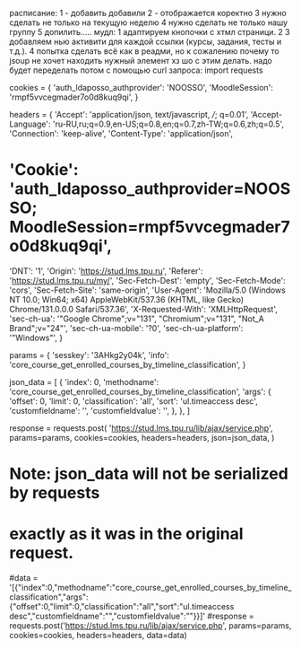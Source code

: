 
расписание:
1 - добавить добавили
2 - отображается коректно
3 нужно сделать не только на текущую неделю
4 нужно сделать не только нашу группу
5 допилить.....
мудл:
1 адаптируем кнопочки с хтмл страници.
2 
3 добавляем нью активити для каждой ссылки (курсы, задания, тесты и т.д.).
4 попытка сделать всё как в реадми, но к сожалению почему то jsoup не хочет находить нужный элемент хз шо с этим делать. надо будет переделать потом с помощью curl запроса:
import requests

cookies = {
'auth_ldaposso_authprovider': 'NOOSSO',
'MoodleSession': 'rmpf5vvcegmader7o0d8kuq9qi',
}

headers = {
'Accept': 'application/json, text/javascript, */*; q=0.01',
'Accept-Language': 'ru-RU,ru;q=0.9,en-US;q=0.8,en;q=0.7,zh-TW;q=0.6,zh;q=0.5',
'Connection': 'keep-alive',
'Content-Type': 'application/json',
# 'Cookie': 'auth_ldaposso_authprovider=NOOSSO; MoodleSession=rmpf5vvcegmader7o0d8kuq9qi',
'DNT': '1',
'Origin': 'https://stud.lms.tpu.ru',
'Referer': 'https://stud.lms.tpu.ru/my/',
'Sec-Fetch-Dest': 'empty',
'Sec-Fetch-Mode': 'cors',
'Sec-Fetch-Site': 'same-origin',
'User-Agent': 'Mozilla/5.0 (Windows NT 10.0; Win64; x64) AppleWebKit/537.36 (KHTML, like Gecko) Chrome/131.0.0.0 Safari/537.36',
'X-Requested-With': 'XMLHttpRequest',
'sec-ch-ua': '"Google Chrome";v="131", "Chromium";v="131", "Not_A Brand";v="24"',
'sec-ch-ua-mobile': '?0',
'sec-ch-ua-platform': '"Windows"',
}

params = {
'sesskey': '3AHkg2y04k',
'info': 'core_course_get_enrolled_courses_by_timeline_classification',
}

json_data = [
{
'index': 0,
'methodname': 'core_course_get_enrolled_courses_by_timeline_classification',
'args': {
'offset': 0,
'limit': 0,
'classification': 'all',
'sort': 'ul.timeaccess desc',
'customfieldname': '',
'customfieldvalue': '',
},
},
]

response = requests.post(
'https://stud.lms.tpu.ru/lib/ajax/service.php',
params=params,
cookies=cookies,
headers=headers,
json=json_data,
)

# Note: json_data will not be serialized by requests
# exactly as it was in the original request.
#data = '[{"index":0,"methodname":"core_course_get_enrolled_courses_by_timeline_classification","args":{"offset":0,"limit":0,"classification":"all","sort":"ul.timeaccess desc","customfieldname":"","customfieldvalue":""}}]'
#response = requests.post('https://stud.lms.tpu.ru/lib/ajax/service.php', params=params, cookies=cookies, headers=headers, data=data)

